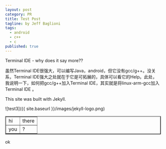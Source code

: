 ```yaml
---
layout: post
category: PR
title: Test Post
tagline: by Jeff Baglioni
tags: 
  - android
  - c++
  - c
published: true
---
```



Terminal IDE - why does it say more??

虽然Terminal IDE很强大，可以编写Java，android，但它没有gcc/g++。没关系，Terminal IDE强大之处就在于它是可拓展的，具体可以看它的Help。此处，我说明一下，如何把gcc/g++加入Terminal IDE，其实就是将linux-arm-gcc加入Terminal IDE 。


This site was built with Jekyll.

![test3]({{ site.baseurl }}/images/jekyll-logo.png)

<table border="2">
<tr><td>hi</td><td>there</td></tr>
<tr><td>you</td><td>?</td></tr>
</table>

ok
